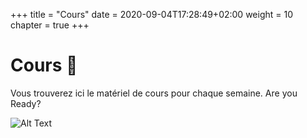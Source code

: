 +++
  title = "Cours"
  date = 2020-09-04T17:28:49+02:00
  weight = 10
  chapter = true
+++

# Cours :blue_book:

Vous trouverez ici le matériel de cours pour chaque semaine. Are you Ready?

![Alt Text](https://media.giphy.com/media/CjmvTCZf2U3p09Cn0h/giphy.gif?width=500px)


<!--
<div style="text-align: center"><iframe src="https://giphy.com/embed/CjmvTCZf2U3p09Cn0h" width="480" height="452" frameBorder="0" class="giphy-embed" allowFullScreen></iframe></div>
-->